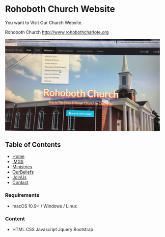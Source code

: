 # Rohoboth Church Website


You want to Visit Our Church Website.
 

Rohoboth Church http://www.rohobothcharlote.org

![Walkthrough](screenshot/screenshot.jpg)

 
 

## Table of Contents
- [Home](#home)
- [IMGS](#IMGS)
- [Ministries](#Ministries)
- [OurBeliefs](#OurBeliefs)
- [JoinUs](#JoinUs)
- [Contact](#Contact)


 ### Requirements
 - macOS 10.9+ / Windows / Linux
 
 ### Content
 - HTML CSS Javascript Jquery Bootstrap
